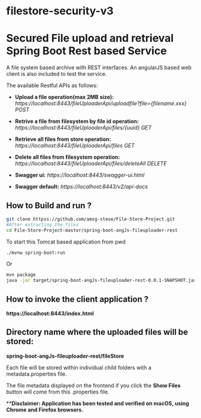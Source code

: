 # filestore-security-v3
Secured File upload and retrieval Spring Boot Rest based Service
=====================

A file system based archive with REST interfaces. An angularJS based web client is also included to test the service.

The available Restful APIs as follows:

* **Upload a file operation(max 2MB size):**
*https://localhost:8443/fileUploaderApi/uploadfile?file={filename.xxx} POST*

* **Retrive a file from filesystem by file id operation:**
*https://localhost:8443/fileUploaderApi/files/{uuid} GET*

* **Retrieve all files from store operation:**
*https://localhost:8443/fileUploaderApi/files GET*

* **Delete all files from filesystem operation:**
*https://localhost:8443/fileUploaderApi/files/deleteAll DELETE*

* **Swagger ui:**
*https://localhost:8443/swagger-ui.html*

* **Swagger default:**
*https://localhost:8443/v2/api-docs*

How to Build and run ?
-------------

```bash
git clone httpss://github.com/amzg-steve/File-Store-Project.git
#After extracting the files
cd File-Store-Project-master/spring-boot-angJs-fileuploader-rest
```
To start this Tomcat based application from pwd
```bash
./mvnw spring-boot:run
```
Or

```bash
mvn package
java -jar target/spring-boot-angJs-fileuploader-rest-0.0.1-SNAPSHOT.jar
```

How to invoke the client application ?
-------------
**https://localhost:8443/index.html**

Directory name where the uploaded files will be stored:
-------------
**spring-boot-angJs-fileuploader-rest/fileStore**

Each file will be stored within individual child folders with a metadata.properties file.

The file metadata displayed on the frontend if you click the **Show Files** button will come from this .properties file.


****Disclaimer: Application has been tested and verified on macOS, using Chrome and Firefox browsers.**


